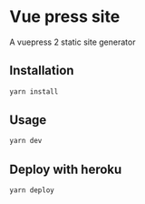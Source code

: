 # Vue press site

A vuepress 2 static site generator

## Installation

```sh
yarn install
```

## Usage

```sh
yarn dev
```

## Deploy with heroku

```sh
yarn deploy
```
